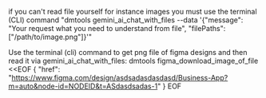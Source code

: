 if you can't read file yourself for instance images you must use the terminal (CLI) command "dmtools gemini_ai_chat_with_files --data '{"message": "Your request what you need to understand from file", "filePaths": ["/path/to/image.png"]}'"

Use the terminal (cli) command to get png file of figma designs and then read it via gemini_ai_chat_with_files: dmtools figma_download_image_of_file <<EOF
{
  "href": "https://www.figma.com/design/asdsadasdasdasd/Business-App?m=auto&node-id=NODEID&t=ASdasdsadas-1"
}
EOF

